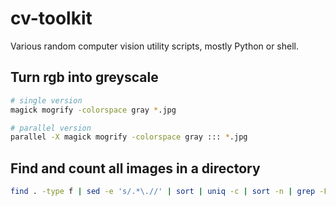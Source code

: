 # cv-toolkit
Various random computer vision utility scripts, mostly Python or shell.

## Turn rgb into greyscale

```bash
# single version
magick mogrify -colorspace gray *.jpg

# parallel version
parallel -X magick mogrify -colorspace gray ::: *.jpg
```

## Find and count all images in a directory

```bash
find . -type f | sed -e 's/.*\.//' | sort | uniq -c | sort -n | grep -Ei '(tiff|bmp|jpeg|jpg|png|gif)$'
```
